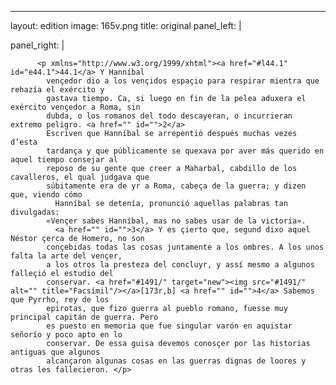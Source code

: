 <?xml version="1.0" encoding="UTF-8"?>
---
layout: edition
image: 165v.png 
title: original 
panel_left: | 

panel_right: |  
            
          <p xmlns="http://www.w3.org/1999/xhtml"><a href="#l44.1" id="e44.1">44.1</a> Y Hanníbal
            vençedor dio a los vençidos espaçio para respirar mientra que rehazía el exército y
            gastava tiempo. Ca, si luego en fin de la pelea aduxera el exército vençedor a Roma, sin
            dubda, o los romanos del todo descayeran, o incurrieran extremo peligro. <a href="" id="">2</a>
            Escriven que Hanníbal se arrepentió después muchas vezes d’esta
            tardança y que públicamente se quexava por aver más querido en aquel tiempo consejar al
            reposo de su gente que creer a Maharbal, cabdillo de los cavalleros, el qual judgava que
            súbitamente era de yr a Roma, cabeça de la guerra; y dizen que, viendo cómo
              Hanníbal se detenía, pronunció aquellas palabras tan divulgadas:
            «Vençer sabes Hanníbal, mas no sabes usar de la victoria».
              <a href="" id="">3</a> Y es çierto que, segund dixo aquel Néstor çerca de Homero, no son
            conçebidas todas las cosas juntamente a los ombres. A los unos falta la arte del vençer,
            a los otros la presteza del concluyr, y assí mesmo a algunos falleçió el estudio del
            conservar. <a href="#1491/" target="new"><img src="#1491/" alt="" title="Facsímil"/></a>[173r,b] <a href="" id="">4</a> Sabemos que Pyrrho, rey de los
            epirotas, que fizo guerra al pueblo romano, fuesse muy principal capitán de guerra. Pero
            es puesto en memoria que fue singular varón en aquistar señorío y poco apto en lo
            conservar. De essa guisa devemos conosçer por las historias antiguas que algunos
            alcançaron algunas cosas en las guerras dignas de loores y otras les fallecieron. </p>
        